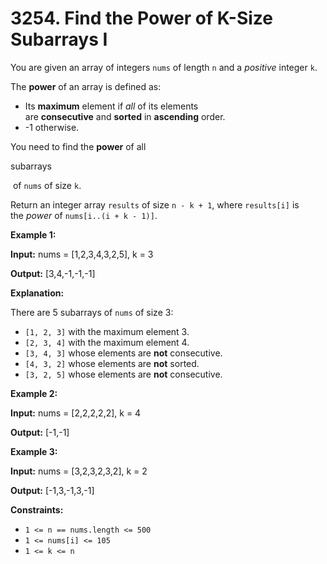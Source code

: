 # 3254. Find the Power of K-Size Subarrays I 

You are given an array of integers `nums` of length `n` and a _positive_ integer `k`.

The **power** of an array is defined as:

- Its **maximum** element if _all_ of its elements are **consecutive** and **sorted** in **ascending** order.
- -1 otherwise.

You need to find the **power** of all 

subarrays

 of `nums` of size `k`.

Return an integer array `results` of size `n - k + 1`, where `results[i]` is the _power_ of `nums[i..(i + k - 1)]`.

**Example 1:**

**Input:** nums = [1,2,3,4,3,2,5], k = 3

**Output:** [3,4,-1,-1,-1]

**Explanation:**

There are 5 subarrays of `nums` of size 3:

- `[1, 2, 3]` with the maximum element 3.
- `[2, 3, 4]` with the maximum element 4.
- `[3, 4, 3]` whose elements are **not** consecutive.
- `[4, 3, 2]` whose elements are **not** sorted.
- `[3, 2, 5]` whose elements are **not** consecutive.

**Example 2:**

**Input:** nums = [2,2,2,2,2], k = 4

**Output:** [-1,-1]

**Example 3:**

**Input:** nums = [3,2,3,2,3,2], k = 2

**Output:** [-1,3,-1,3,-1]

**Constraints:**

- `1 <= n == nums.length <= 500`
- `1 <= nums[i] <= 105`
- `1 <= k <= n`